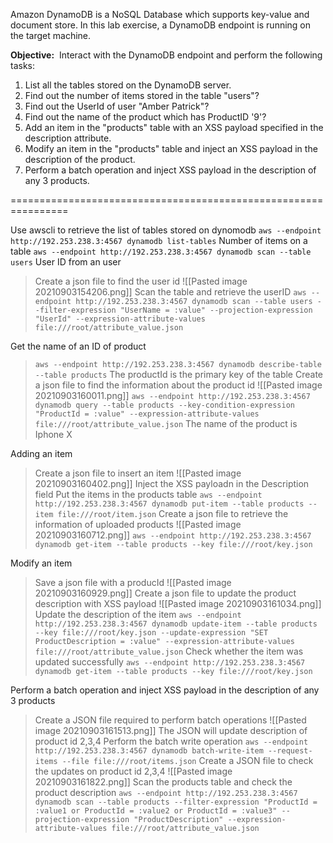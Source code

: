Amazon DynamoDB is a NoSQL Database which supports key-value and document store. In this lab exercise, a DynamoDB endpoint is running on the target machine.  

**Objective:**  Interact with the DynamoDB endpoint and perform the following tasks:

1.  List all the tables stored on the DynamoDB server.
2.  Find out the number of items stored in the table "users"?  
3.  Find out the UserId of user "Amber Patrick"?
4.  Find out the name of the product which has ProductID '9'?    
5.  Add an item in the "products" table with an XSS payload specified in the description attribute. 
6.  Modify an item in the "products" table and inject an XSS payload in the description of the product.
7.  Perform a batch operation and inject XSS payload in the description of any 3 products.

================================================================

Use awscli to retrieve the list of tables stored on dynomodb
`aws --endpoint http://192.253.238.3:4567 dynamodb list-tables`
Number of items on a table
`aws --endpoint http://192.253.238.3:4567 dynamodb scan --table users`
User ID from an user
> Create a json file to find the user id
> ![[Pasted image 20210903154206.png]]
> Scan the table and retrieve the userID
> `aws --endpoint http://192.253.238.3:4567 dynamodb scan --table users --filter-expression "UserName = :value" --projection-expression "UserId" --expression-attribute-values file:///root/attribute_value.json`

Get the name of an ID of product
> `aws --endpoint http://192.253.238.3:4567 dynamodb describe-table --table products`
> The productId is the primary key of the table
> Create a json file to find the information about the product id
> ![[Pasted image 20210903160011.png]]
> `aws --endpoint http://192.253.238.3:4567 dynamodb query --table products --key-condition-expression "ProductId = :value" --expression-attribute-values file:///root/attribute_value.json`
> The name of the product is Iphone X

Adding an item
> Create a json file to insert an item
> ![[Pasted image 20210903160402.png]]
> Inject the XSS payloadn in the Description field
> Put the items in the products table
> `aws --endpoint http://192.253.238.3:4567 dynamodb put-item --table products --item file:///root/item.json`
> Create a json file to retrieve the information of uploaded products
> ![[Pasted image 20210903160712.png]]
>  `aws --endpoint http://192.253.238.3:4567 dynamodb get-item --table products --key file:///root/key.json`

Modify an item
> Save a json file with a producId
> ![[Pasted image 20210903160929.png]]
> Create a json file to update the product description with XSS payload
> ![[Pasted image 20210903161034.png]]
> Update the description of the item
>  `aws --endpoint http://192.253.238.3:4567 dynamodb update-item --table products --key file:///root/key.json --update-expression "SET ProductDescription = :value" --expression-attribute-values file:///root/attribute_value.json`
>  Check whether the item was updated successfully
>   `aws --endpoint http://192.253.238.3:4567 dynamodb get-item --table products --key file:///root/key.json`

Perform a batch operation and inject XSS payload in the description of any 3 products
> Create a JSON file required to perform batch operations
> ![[Pasted image 20210903161513.png]]
> The JSON will update description of product id 2,3,4
> Perform the batch write operation
>  `aws --endpoint http://192.253.238.3:4567 dynamodb batch-write-item --request-items --file file:///root/items.json`
>  Create a JSON file to check the updates on product id 2,3,4
>  ![[Pasted image 20210903161822.png]]
>  Scan the products table and check the product description
>   `aws --endpoint http://192.253.238.3:4567 dynamodb scan --table products --filter-expression "ProductId = :value1 or ProductId = :value2 or ProductId = :value3" --projection-expression "ProductDescription" --expression-attribute-values file:///root/attribute_value.json`





